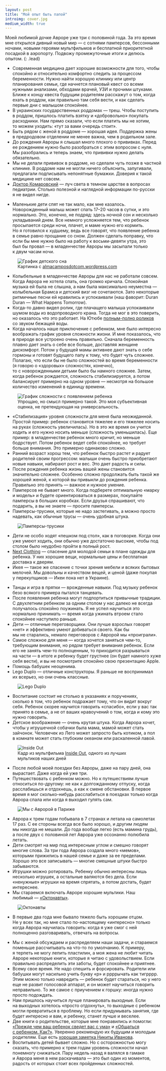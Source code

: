 ```yaml
---
layout: post
title: "Мой опыт быть папой"
introimg: cover.jpg
medium_width: true
---
```


Моей любимой дочке Авроре уже три с половиной года. За это время мне открылся дивный новый мир — с сотнями памперсов, бессонными ночами, новыми героями мультфильмов и бесплатной приоритетной посадкой в аэропорту. Подвожу промежуточные итоги и делюсь опытом.
{: .lead}

<!-- more -->

- Современная медицина дает хорошие возможности для того, чтобы спокойно и относительно комфортно следить за процессом беременности. Нужно найти хорошую клинику или центр планирования семьи, где начнется плановый квест со всеми нужными анализами, обходами врачей, УЗИ и прочими штуками. Ближе к концу квеста будущим родителям расскажут о том, когда ехать в роддом, как правильно там себя вести, и как сделать первые дни с малышом спокойнее.
- В украинских государственных роддомах — треш. Чтобы поступить в роддом, пришлось платить взятку и «добровольно» покупать расходники. Нам прямо сказали, что если платить мы не хотим, то можем уходить: «тут за вами очередь стоит».
- Быть рядом с женой в роддоме — хорошая идея. Поддержка жены в предродовом отделении не менее важна, чем в родильном зале.
- До рождения Авроры я слышал много плохого о прививках. Перед ее рождением нужно было разобраться с этим вопросом с нуля. Мы разобрались и теперь знаем, что прививки нужно делать обязательно.
- Мы не делали прививок в роддоме, но сделали чуть позже в частной клинике. В роддоме нам не могли ничего объяснить, запугивали, предлагали подписывать непонятные бумажки. Доверия к такой медицине нет совсем.
- [Доктор Комаровский](http://www.komarovskiy.net/) — луч света в темном царстве в вопросах педиатрии. Столько полезной и наглядной информации по-русски я не видел нигде.
<!-- - Знание английского помогает, если нужно что-то нагуглить. Мы пытались «определить» ветрянку, и по-русски не нашлось ничего, а ... -->
- Маленькие дети спят не так мало, как мне казалось. Новорожденный малыш может спать 17–20 часов в сутки, и это нормально. Это, конечно, не подряд: здесь ночной сон и несколько укладываний днем. Все немного усложняется тем, что ребенок просыпается среди ночи, плачет, и маме нужно его кормить. Но я готовился к худшему, ведь все говорят, что появление ребенка в семье равно прощание со сном. Должен сделать поправку, что если бы мне нужно было на работу к восьми-девяти утра, это был бы провал — в младенчестве Авроры мы засыпали только к двум часам ночи.

<figure class="figure--center">
  <img src="/i/blog/being-a-dad/baby-sleeping-chart.jpg" alt="График детского сна">
  <figcaption>Картинка с <a href="https://almacamposdotcom.wordpress.com/2014/06/22/mindful-time-management-for-new-moms/">almacamposdotcom.wordpress.com</a></figcaption>
</figure>

- Колыбельные в младенчестве Авроры для нас не работали совсем. Когда Аврора не хотела спать, она громко кричала. Спокойная музыка ей была не слышна, а нам была максимально неуместна — колыбельная Брамса и детский визг не сочетаются. Зато некоторые ритмичные песни ей нравились и успокаивали (наш фаворит: Duran Duran — What Happens Tomorrow).
- Когда-то давно видел ролик, где плачащего малыша успокаивали шумом воды из водопроводного крана. Тогда не мог в это поверить, но оказалось что это работает. На Ютюбе [полным-полно роликов](https://www.youtube.com/results?search_query=calm+down+baby+water+tap) со звуком бежащей воды.
- Когда началось наше приключение с ребенком, мне было интересно воображать график уровня сложности жизни. И мне показалось, что в природе все устроено очень правильно. Сначала беременность плавно дает знать о себе все больше, доставляя женщине дискомфорт. Потом у будущей мамы активнее дают знать о себе гормоны и готовят будущего папу к тому, что будет чуть сложнее. Полагаю, что если бы не было сложностей во время беременности (я говорю о «здоровых» сложностях, конечно), то с новорожденными детьми было бы намного сложнее. Затем, когда ребенок рождается, сложность стабилизируется, а потом балансирует примерно на одном уровне — несмотря на большое количество изменений в единицу времени.

<figure class="figure--center">
  <img src="/i/blog/being-a-dad/graph.png" alt="График сложности с появлением ребенка">
  <figcaption>Упрощаю, но смысл примерно такой. Это моя субъективная оценка, не претендующая на универсальность.</figcaption>
</figure>

- «Cтабилизация» уровня сложности для меня была неожиданной. Простой пример: ребенок становится тяжелее и его тяжелее носить на руках (сложность увеличилась). Но в это же время он учится ходить и его нужно носить меньше (сложность уменьшилась). Еще пример: в младенчестве ребенок много кричит, но меньше бодрствует. Потом ребенок ведет себя спокойнее, но требует больше внимания. Это примерно одинаково сложно.
- Ранний возраст хорош тем, что ребенок быстро растет и радует родителей своим прогрессом: малыши очень быстро приобретают новые навыки, набирают рост и вес. Это дает радость и силы.
- После рождения ребенка жизнь вашей жены становится значительно сложнее. Особенно сложно продолжать быть такой же хорошей женой, к которой вы привыкли до рождения ребенка. Правильно это принять — важное и нужное умение.
- Памперсов не бывает много. Когда подберете оптимальную «марку и модель» и будете ориентироваться в размерах, покупайте памперсы в больших коробках. Если друзья спрашивают, что подарить, а вы не знаете — просите памперсы.
- Памперсы-трусики, которые не надо застегивать, а можно просто надевать, как обычные трусы — очень удобная штука.

<figure class="figure--center">
  <img src="/i/blog/being-a-dad/pampers.jpg" alt="Памперсы-трусики">
</figure>

- Дети не особо ходят «пешком под стол», как в поговорке. Когда они уже умеют ходить, они обычно уже достаточно высокие, чтобы под столом было неудобно пройти в полный рост.
- [Next Clothing](http://www.next.co.uk/) — спасение для молодой семьи в плане одежды для ребенка. У них хорошие вещи, нормальные цены и бесплатная доставка к дверям.
- Икея — такое же спасение с точки зрения мебели и всяких бытовых мелочей. Мы довольны и качеством вещей, и ценой (даже покупая у перекупщиков — Икеи пока нет в Украине).
<!-- - [переписать] Терпение и труд — важнейшие навыки молодых родителей. В семьях, где ребенок не ест без мультиков и постоянно требует новые игрушки, обычно именно родители сдались, включили мультик или купили очередную игрушку. Да, порой важно, чтобы он, наконец, успокоился, но нужно понимать, какой ценой это достигается. Лучше начинать с низких ставок. -->
- Танцы и игра в прятки — врожденные навыки. Под музыку ребенок безо всякого примера пытался танцевать.
- После появления ребенка могут подпортиться привычные традиции. С двухлетним ребенком за одним столом у нас далеко не всегда получалось спокойно поужинать. Я не успел научиться это нормально принимать — время когда ужинать втроем стало спокойнее наступило раньше.
- Дети — отличные переговорщики. Они лучше взрослых говорят «нет» и эффективно умеют добиваться своего. Как бы мы не старались, немало переговоров с Авророй мы «проиграли».
- Самое сложное для меня — когда хочется заняться чем-то, требующим внимания, но рядом требует внимания ребенок. Если его не занять чем-то полноценным, то приходится разрываться на части — в итоге и ребенку будет грустнее (он будет намного хуже себя вести), и вы не посмотрите спокойно свою презентацию Apple.
- Помощь бабушек неоценима.
- Lego Duplo — отличные конструкторы. Я раньше не воспринимал их всерьез, но они очень классные.

<figure class="figure--center">
  <img src="/i/blog/being-a-dad/duplo.jpg" alt="Lego Duplo">
</figure>

- Воспитание состоит не столько в указаниях и поручениях, сколько в том, что ребенок подражает тому, что он видит вокруг себя. Ребенок скорее научится говорить «спасибо», если у вас так принято в семье, а не от ваших нравоучений о том, когда и кому это нужно говорить.
- Детское воображение — очень крутая штука. Когда Аврора хочет, чтобы у игрушечной собачки была мама, мамой может стать зайчонок. Человечек из Лего может запросто быть котиком, а пол в комнате может стать глубоким океаном или раскаленной лавой.

<figure class="figure--center">
  <img src="/i/blog/being-a-dad/inside-out-lava.jpg" alt="Inside Out">
  <figcaption>Кадр из мультфильма <a href="https://www.imdb.com/title/tt2096673/">Inside Out</a>, одного из лучших мультиков наших дней</figcaption>
</figure>

<!-- - Своего ребенка воспринимаешь таким какой он есть. Для меня это новое ощущение по отношению к детям. Если кто-то другой может быть красивым/некрасивым, то тут все как есть. -->
- После любой моей поездки без Авроры, даже на пару дней, она вырастает. Даже когда ей уже три.
- Путешествовать с ребенком можно. Но к путешествиям лучше относиться по-другому: не как к долгожданному отпуску, когда расслабишься и отдохнешь, а как к смене обстановки. В первое время я мог сколько-нибудь расслабиться в поездках только когда Аврора спала или когда я выходил гулять сам.

<figure class="figure--center">
  <img src="/i/blog/being-a-dad/paris.jpg" alt="Мы с Авророй в Париже">
</figure>

- Аврора к трем годам побывала в 7 странах и летала на самолетах 17 раз. С ее стороны всегда все было хорошо, и другим людям мы никогда не мешали. До года вообще легко (есть мамина грудь), а после двух с половиной лет Аврора уже осознанно полюбила летать.
- Дети смотрят на мир под интересным углом и смешно говорят многие слова. За три года Аврора создала много «мемов», которыми прижились в нашей семье и даже за ее пределами. Хорошо это все записывать — многие смешные штуки быстро забываются.
- Игрушки можно ротировать. Ребенку обычно интересны лишь несколько игрушек, а остальные валяются без дела. Если «ненужные» игрушки на время спрятать, а потом достать, будет интереснее.
- Мы стараемся включать Авроре хорошие мультики. Наш любимый — [«Октонавты»](https://en.wikipedia.org/wiki/The_Octonauts).

<figure class="figure--center">
  <img src="/i/blog/being-a-dad/octonauts.jpg" alt="Октонавты">
</figure>

- В первые два года мне бывало тяжело быть хорошим отцом. Не у всех так, но мне стало по-настоящему «интересно» только когда Аврора научилась говорить: когда я уже смог с ней полноценно разговаривать, отвечать на вопросы.
<!-- - С маленьким ребенком иногда по-настоящему тяжело. И даже когда все хорошо, утром ребенок может проснуться без настроения, кричать, а ты расстроишься, не будешь понимать, что происходит и не будешь знать что делать. -->
- Мы с женой обсуждаем и распределяем наши задачи, и стараемся поменьше рассчитывать на что-то по умолчанию. К примеру, я терпеть не могу лепить пластилин, а моя жена не любит читать Авроре некоторые книги, которые я читаю с удовольствием. Если правильно распределить эти заботы, будет спокойнее и приятнее.
- Всему свое время. Не надо спешить и форсировать. Родители или бабушки могут насильно учить букву «р» и ррррычать как тигрррр. Этим можно только навредить — ребенок будет стараться, но у него еще не развит голосовой аппарат, и он может научиться говорить неправильно. То же самое с приучением к горшку: иногда нужно просто подождать.
- Нам пришлось научиться лучше планировать выходные. Если на выходных хотелось «просто отдохнуть», то выходные с ребенком могли превратиться в проблему. Но если придумывать занятия, где будет интересно и вам, и ребенку, станет лучше и веселее.
- Две книги о родительстве, которые мне понравились и помогли: [«Прежде чем ваш ребенок сведет вас с ума»](https://www.ozon.ru/context/detail/id/7624290/) и [«Общаться с ребенком. Как?»](https://www.ozon.ru/context/detail/id/849951/). Уверенно рекомендую их будущим и молодым родителям. Еще есть [хорошая заметка Никиты Иванова](https://n-e-n.ru/list/).
- Воспитывать детей бывает сложно. Но с осторожностью могу сказать, что примерно к трем годам уровень сложности начал понемногу снижаться. Пару недель назад я валялся в гамаке и Аврора меня в нем раскачивала — это был один из моментов, радость от которых стоит всех пройденных сложностей.

